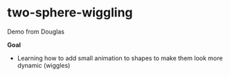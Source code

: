 # two-sphere-wiggling
Demo from Douglas

**Goal**

- Learning how to add small animation to shapes to make them look more dynamic (wiggles)
